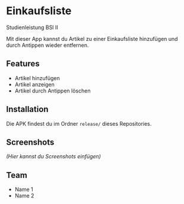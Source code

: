 # Einkaufsliste
Studienleistung BSI II


Mit dieser App kannst du Artikel zu einer Einkaufsliste hinzufügen und durch Antippen wieder entfernen.

## Features
- Artikel hinzufügen
- Artikel anzeigen
- Artikel durch Antippen löschen

## Installation
Die APK findest du im Ordner `release/` dieses Repositories.

## Screenshots
*(Hier kannst du Screenshots einfügen)*

## Team
- Name 1
- Name 2
